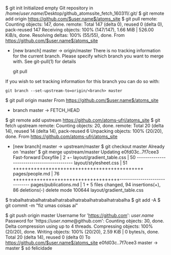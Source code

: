 $	 git init
Initialized empty Git repository in /home/$user.name$/Desktop/github_atomssite_fetch_160311/.git/
$	 git remote add origin https://github.com/$user.name$/atoms_site
$	 git pull
remote: Counting objects: 147, done.
remote: Total 147 (delta 0), reused 0 (delta 0), pack-reused 147
Receiving objects: 100% (147/147), 1.66 MiB | 526.00 KiB/s, done.
Resolving deltas: 100% (55/55), done.
From https://github.com/$user.name$/atoms_site
 * [new branch]      master     -> origin/master
There is no tracking information for the current branch.
Please specify which branch you want to merge with.
See git-pull(1) for details

    git pull <remote> <branch>

If you wish to set tracking information for this branch you can do so with:

    git branch --set-upstream-to=origin/<branch> master

$	 git pull origin master
From https://github.com/$user.name$/atoms_site
 * branch            master     -> FETCH_HEAD

$	 git remote add upstream https://github.com/atoms-ufrj/atoms_site
$	 git fetch upstream
remote: Counting objects: 20, done.
remote: Total 20 (delta 14), reused 14 (delta 14), pack-reused 6
Unpacking objects: 100% (20/20), done.
From https://github.com/atoms-ufrj/atoms_site
 * [new branch]      master     -> upstream/master
$	 git checkout master
Already on 'master'
$	 git merge upstream/master
Updating e0fd03c..7f7cee3
Fast-forward
 Doxyfile                  |  2 +-
 layout/gradient_table.css | 50 -------------------------------------------
 layout/stylesheet.css     | 51 ++++++++++++++++++++++++++++++++++++++++++++
 pages/people.md           | 76 ++++++++++++++++++++++++++++++++++++------------------------------
 pages/publications.md     |  1 +
 5 files changed, 94 insertions(+), 86 deletions(-)
 delete mode 100644 layout/gradient_table.css

$	 trabalhatrabalhatrabalhatrabalhatrabalhatrabalhatrabalha
$	 git add -A
$	 git commit -m "fiz umas coisas aí"

$	 git push origin master
Username for 'https://github.com': $user.name$      
Password for 'https://$user.name$@github.com': 
Counting objects: 30, done.
Delta compression using up to 4 threads.
Compressing objects: 100% (20/20), done.
Writing objects: 100% (20/20), 2.59 KiB | 0 bytes/s, done.
Total 20 (delta 14), reused 0 (delta 0)
To https://github.com/$user.name$/atoms_site
   e0fd03c..7f7cee3  master -> master
$	 só felicidade
